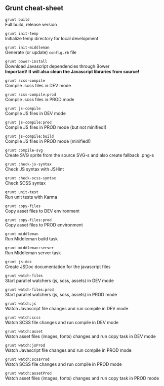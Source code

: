 ## Grunt cheat-sheet

`grunt build`    
Full build, release version  

`grunt init-temp`  
Initialize temp directory for local development

`grunt init-middleman`  
Generate (or update) `config.rb` file

`grunt bower-install`  
Download Javascript dependencies through Bower  
**Important! It will also clean the Javascript libraries from source!**

`grunt scss-compile`  
Compile .scss files in DEV mode

`grunt scss-compile:prod`  
Compile .scss files in PROD mode

`grunt js-compile`  
Compile JS files in DEV mode

`grunt js-compile:prod`  
Compile JS files in PROD mode (but not minified!)

`grunt js-compile:build`  
Compile JS files in PROD mode (minified!)

`grunt compile-svg`   
Create SVG sprite from the source SVG-s and also create fallback .png-s

`grunt check-js-syntax`     
Check JS syntax with JSHint

`grunt check-scss-syntax`   
Check SCSS syntax

`grunt unit-test`   
Run unit tests with Karma

`grunt copy-files`  
Copy asset files to DEV environment

`grunt copy-files:prod`     
Copy asset files to PROD environment

`grunt middleman`  
Run Middleman build task

`grunt middleman:server`  
Run Middleman server task

`grunt js-doc`  
Create JSDoc documentation for the javascript files

`grunt watch-files`   
Start parallel watchers (js, scss, assets) in DEV mode

`grunt watch-files:prod`   
Start parallel watchers (js, scss, assets) in PROD mode

`grunt watch:js`   
Watch Javascript file changes and run compile in DEV mode

`grunt watch:scss`   
Watch SCSS file changes and run compile in DEV mode

`grunt watch:asset`   
Watch asset files (images, fonts) changes and run copy task in DEV mode

`grunt watch:jsProd`  
Watch Javascript file changes and run compile in PROD mode

`grunt watch:scssProd`  
Watch SCSS file changes and run compile in PROD mode

`grunt watch:assetProd`  
Watch asset files (images, fonts) changes and run copy task in PROD mode